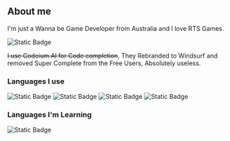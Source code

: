 ## About me
I'm just a Wanna be Game Developer from Australia and I love RTS Games.

![Static Badge](https://img.shields.io/badge/user%20btw-blue?style=for-the-badge&logo=archlinux&labelColor=black)

~~I use Codeium AI for Code completion~~, They Rebranded to Windsurf and removed Super Complete from the Free Users, Absolutely useless.

### Languages I use 
![Static Badge](https://img.shields.io/badge/C%20C++-black?style=for-the-badge&logo=c)
![Static Badge](https://img.shields.io/badge/Python-purple?style=for-the-badge&logo=python)
![Static Badge](https://img.shields.io/badge/Javascript-grey?style=for-the-badge&logo=javascript)
![Static Badge](https://img.shields.io/badge/lua-white?style=for-the-badge&logo=lua&logoColor=black)

### Languages I'm Learning
![Static Badge](https://img.shields.io/badge/Rust-black?style=for-the-badge&logo=rust)
